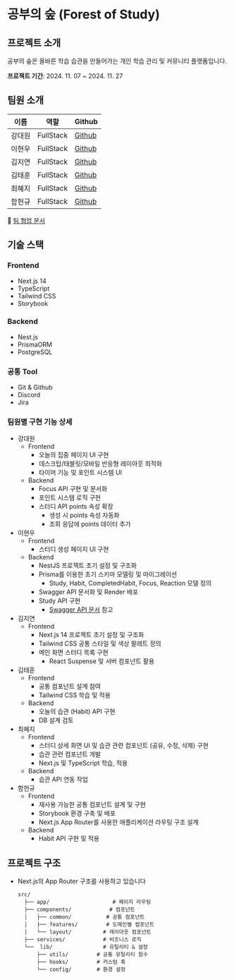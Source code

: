# 공부의 숲 (Forest of Study)

## 프로젝트 소개
공부의 숲은 올바른 학습 습관을 만들어가는 개인 학습 관리 및 커뮤니티 플랫폼입니다.

**프로젝트 기간**: 2024. 11. 07 ~ 2024. 11. 27

## 팀원 소개
| 이름 | 역할 | Github |
|------|------|---------|
| 강대원 | FullStack | [Github](https://github.com/Daewony) |
| 이현우 | FullStack | [Github](https://github.com/gealot) |
| 김지연 | FullStack | [Github](https://github.com/) |
| 김태훈 | FullStack | [Github](https://github.com/Zero5338) |
| 최혜지 | FullStack | [Github](https://github.com/heziss) |
| 함헌규 | FullStack | [Github](https://github.com/heonq) |

📎 [팀 협업 문서](https://www.notion.so/1372b1ba9a1780329a55d5a0b1554344?v=1372b1ba9a1781bcbcbf000cf959a184)

## 기술 스택

### Frontend
- Next.js 14
- TypeScript
- Tailwind CSS
- Storybook

### Backend
- Nest.js
- PrismaORM
- PostgreSQL

### 공통 Tool
- Git & Github
- Discord
- Jira

### 팀원별 구현 기능 상세
- 강대원
  - Frontend
    - 오늘의 집중 페이지 UI 구현
    - 데스크탑/태블릿/모바일 반응형 레이아웃 최적화
    - 타이머 기능 및 포인트 시스템 UI
  - Backend
    - Focus API 구현 및 문서화
    - 포인트 시스템 로직 구현
    - 스터디 API points 속성 확장
      - 생성 시 points 속성 자동화
      - 조회 응답에 points 데이터 추가
- 이현우
  - Frontend
    - 스터디 생성 페이지 UI 구현
  - Backend
    - NestJS 프로젝트 초기 설정 및 구조화
    - Prisma를 이용한 초기 스키마 모델링 및 마이그레이션
      - Study, Habit, CompletedHabit, Focus, Reaction 모델 정의
    - Swagger API 문서화 및 Render 배포
    - Study API 구현
      - [Swagger API 문서](https://forest-of-study-be.onrender.com/api/#studies) 참고
- 김지연
  - Frontend
    - Next.js 14 프로젝트 초기 설정 및 구조화
    - Tailwind CSS 공통 스타일 및 색상 팔레트 정의
    - 메인 화면 스터디 목록 구현
      - React Suspense 및 서버 컴포넌트 활용
- 김태훈
  - Frontend
    - 공통 컴포넌트 설계 참여
    - Tailwind CSS 학습 및 적용
  - Backend
    - 오늘의 습관 (Habit) API 구현
    - DB 설계 검토
- 최혜지
  - Frontend
    - 스터디 상세 화면 UI 및 습관 관련 컴포넌트 (공유, 수정, 삭제) 구현
    - 습관 관련 컴포넌트 개발
    - Next.js 및 TypeScript 학습, 적용
  - Backend
    - 습관 API 연동 작업
- 함헌규
  - Frontend
    - 재사용 가능한 공통 컴포넌트 설계 및 구현
    - Storybook 환경 구축 및 배포
    - Next.js App Router를 사용한 애플리케이션 라우팅 구조 설계
  - Backend
    - Habit API 구현 및 적용

## 프로젝트 구조
- Next.js의 App Router 구조를 사용하고 있습니다

  ```
  src/
    ├── app/                    # 페이지 라우팅
    ├── components/            # 컴포넌트
    │   ├── common/           # 공통 컴포넌트
    │   ├── features/         # 도메인별 컴포넌트
    │   └── layout/          # 레이아웃 컴포넌트
    ├── services/            # 비즈니스 로직
    └──  lib/                # 유틸리티 & 설정
        ├── utils/         # 공통 유틸리티 함수
        ├── hooks/         # 커스텀 훅
        └── config/        # 환경 설정
  ```
